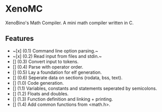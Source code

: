 # XenoMC

XenoBino's Math Compiler. A mini math compiler written in C.

## Features

- ~[x] (0.1) Command line option parsing.~
- ~[x] (0.2) Read input from files and stdin.~
- [] (0.3) Convert input to tokens.
- [] (0.4) Parse with operator order.
- [] (0.5) Lay a foundation for elf generation.
- [] (0.6) Seperate data on sections (rodata, bss, text).
- [] (1.0) Code generation.
- [] (1.1) Variables, constants and statements seperated by semicolons.
- [] (1.2) Floats and doubles.
- [] (1.3) Function definition and linking + printing.
- [] (1.4) Add common functions from <math.h>.
